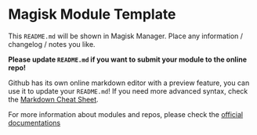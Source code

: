 # Magisk Module Template

This `README.md` will be shown in Magisk Manager. Place any information / changelog / notes you like.

**Please update `README.md` if you want to submit your module to the online repo!**

Github has its own online markdown editor with a preview feature, you can use it to update your `README.md`! If you need more advanced syntax, check the [Markdown Cheat Sheet](https://github.com/adam-p/markdown-here/wiki/Markdown-Cheatsheet).

For more information about modules and repos, please check the [official documentations](https://github.com/topjohnwu/Magisk/blob/master/docs/modules.md)
